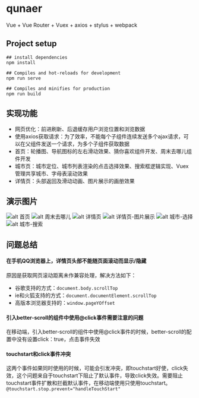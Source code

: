 # qunaer
Vue + Vue Router + Vuex + axios + stylus + webpack

## Project setup
```
## install dependencies
npm install

## Compiles and hot-reloads for development
npm run serve

## Compiles and minifies for production
npm run build
```

## 实现功能
* 网页优化：前进刷新、后退缓存用户浏览位置和浏览数据
* 使用axios获取请求：为了效率，不能每个子组件连续发送多个ajax请求，可以在父组件发送一个请求，为多个子组件获取数据
* 首页：轮播图、导航图标的左右滑动效果、猜你喜欢组件开发、周末去哪儿组件开发
* 城市页：城市定位、城市列表渲染的点击选择效果、搜索框逻辑实现、Vuex管理共享城市、字母表滚动效果
* 详情页：头部返回及滑动动画、图片展示的画册效果


## 演示图片
![alt 首页](./演示图片/首页.png)
![alt 周末去哪儿](./演示图片/周末去哪儿.png)
![alt 详情页](./演示图片/详情页.png)
![alt 详情页-图片展示](./演示图片/详情页-图片展示.png)
![alt 城市-选择](./演示图片/城市-选择.png)
![alt 城市-搜索](./演示图片/城市-搜索.png)


## 问题总结
#### 在手机QQ浏览器上，详情页头部不能随页面滚动而显示/隐藏
原因是获取网页滚动距离未作兼容处理，解决方法如下：
* 谷歌支持的方式：`document.body.scrollTop`
* ie和火狐支持的方式：`document.documentElement.scrollTop`
* 高版本浏览器支持的：`window.pageYOffset`


#### 引入better-scroll的组件中使用@click事件需要注意的问题
在移动端，引入better-scroll的组件中使用@click事件的时候，better-scroll的配置中没有设置click：true，点击事件失效


#### touchstart和click事件冲突
这两个事件如果同时使用的时候，可能会引发冲突，即touchstart好使，click失效，这个问题来自于touchstart下阻止了默认事件，导致click失效。需要阻止touchstart事件扩散和拦截默认事件，在移动端使用只使用touchstart。
`@touchstart.stop.prevent="handleTouchStart"`